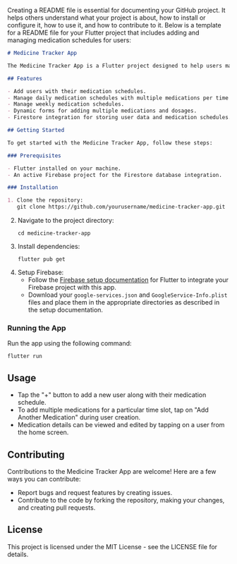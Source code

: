 Creating a README file is essential for documenting your GitHub project. It helps others understand what your project is about, how to install or configure it, how to use it, and how to contribute to it. Below is a template for a README file for your Flutter project that includes adding and managing medication schedules for users:

```markdown
# Medicine Tracker App

The Medicine Tracker App is a Flutter project designed to help users manage their medication schedules effectively. This app allows users to add medications for different times of the day (morning, afternoon, evening, and night) and for weekly reminders. Users can add multiple medications per shift, each with its dosage information, enhancing the app's functionality to cater to complex medication schedules.

## Features

- Add users with their medication schedules.
- Manage daily medication schedules with multiple medications per time slot (morning, afternoon, evening, night).
- Manage weekly medication schedules.
- Dynamic forms for adding multiple medications and dosages.
- Firestore integration for storing user data and medication schedules.

## Getting Started

To get started with the Medicine Tracker App, follow these steps:

### Prerequisites

- Flutter installed on your machine.
- An active Firebase project for the Firestore database integration.

### Installation

1. Clone the repository:
   git clone https://github.com/yourusername/medicine-tracker-app.git
   ```
2. Navigate to the project directory:
   ```
   cd medicine-tracker-app
   ```
3. Install dependencies:
   ```
   flutter pub get
   ```
4. Setup Firebase:
   - Follow the [Firebase setup documentation](https://firebase.flutter.dev/docs/overview) for Flutter to integrate your Firebase project with this app.
   - Download your `google-services.json` and `GoogleService-Info.plist` files and place them in the appropriate directories as described in the setup documentation.

### Running the App

Run the app using the following command:

```
flutter run
```

## Usage

- Tap the "+" button to add a new user along with their medication schedule.
- To add multiple medications for a particular time slot, tap on "Add Another Medication" during user creation.
- Medication details can be viewed and edited by tapping on a user from the home screen.

## Contributing

Contributions to the Medicine Tracker App are welcome! Here are a few ways you can contribute:

- Report bugs and request features by creating issues.
- Contribute to the code by forking the repository, making your changes, and creating pull requests.


## License
This project is licensed under the MIT License - see the LICENSE file for details.
```